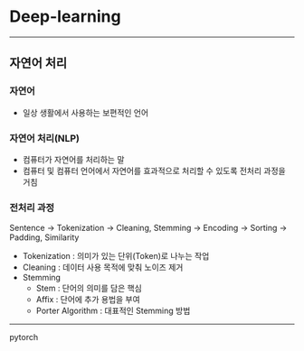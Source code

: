 # Deep-learning

---

## 자연어 처리

### 자연어 
  - 일상 생활에서 사용하는 보편적인 언어

### 자연어 처리(NLP) 
  - 컴퓨터가 자연어를 처리하는 말
  - 컴퓨터 및 컴퓨터 언어에서 자연어를 효과적으로 처리할 수 있도록 전처리 과정을 거침

### 전처리 과정 
 Sentence -> Tokenization -> Cleaning, Stemming -> Encoding -> Sorting -> Padding, Similarity
  * Tokenization : 의미가 있는 단위(Token)로 나누는 작업
  * Cleaning : 데이터 사용 목적에 맞춰 노이즈 제거
  * Stemming
    * Stem : 단어의 의미를 담은 핵심
    * Affix : 단어에 추가 용법을 부여
    * Porter Algorithm : 대표적인 Stemming 방법

---

  pytorch
